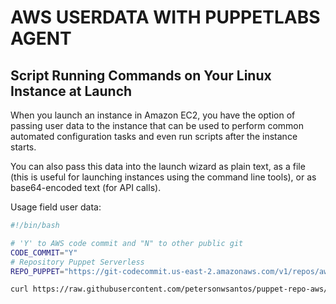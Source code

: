 AWS USERDATA WITH PUPPETLABS AGENT  
====================================

Script Running Commands on Your Linux Instance at Launch
----------------------------------------------------------

When you launch an instance in Amazon EC2, you have the option of passing user data to the instance that can be used to perform common automated configuration tasks and even run scripts after the instance starts. 

You can also pass this data into the launch wizard as plain text, as a file (this is useful for launching instances using the command line tools), or as base64-encoded text (for API calls).


Usage field user data: 
```bash
#!/bin/bash 

# 'Y' to AWS code commit and "N" to other public git
CODE_COMMIT="Y"
# Repository Puppet Serverless
REPO_PUPPET="https://git-codecommit.us-east-2.amazonaws.com/v1/repos/aws-puppet-masterless-distribuited" 

curl https://raw.githubusercontent.com/petersonwsantos/puppet-repo-aws/master/userdata-puppetagent.bash | bash -s -- $CODE_COMMIT $REPO_PUPPET
```

